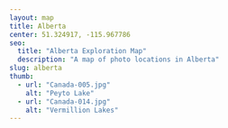 ```yaml
---
layout: map
title: Alberta
center: 51.324917, -115.967786
seo:
  title: "Alberta Exploration Map"
  description: "A map of photo locations in Alberta"
slug: alberta
thumb:
  - url: "Canada-005.jpg"
    alt: "Peyto Lake"
  - url: "Canada-014.jpg"
    alt: "Vermillion Lakes"
---
```


